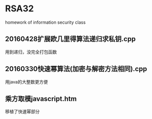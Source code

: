 # RSA32
homework of information security class

## 20160428扩展欧几里得算法递归求私钥.cpp 
用到递归，没完全打包函数

## 20160330快速幂算法(加密与解密方法相同).cpp
用java的大整数更方便

## 乘方取模javascript.htm
移植了快速幂部分
